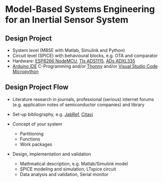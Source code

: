 # Model-Based Systems Engineering for an Inertial Sensor System

## Design Project
* System level (MBSE with Matlab, Simulink and Python)
* Circuit level (SPICE) with behavioural blocks, e.g. OTA and comparator
* Hardware: [ESP8266 NodeMCU](https://randomnerdtutorials.com/getting-started-with-esp8266-wifi-transceiver-review/), [TIs ADS1115](https://www.ti.com/product/ADS1115), [ADs ADXL335](https://www.analog.com/en/products/adxl335.html)
* [Arduino IDE](https://www.arduino.cc/en/software) C-Programming and/or [Thonny](https://thonny.org) and/or [Visual Studio Code](https://code.visualstudio.com) [Micropython](https://docs.micropython.org/en/latest/esp8266/tutorial/intro.html#deploying-the-firmware) 

## Design Project Flow
* Literature research in journals, professional (serious) internet forums (e.g. application notes of semiconductor companies) and library 
* Set-up bibliography, e.g. [JabRef](http://www.jabref.org), [Citavi](https://www.suub.uni-bremen.de/literatur-verwalten/refworks/citavi/)
* Concept of your system
  * Partitioning
  * Functions
  * Work packages

* Design, implementation and validation
  * Mathmatical description, e.g. Matlab/Simulink model
  * SPICE modeling and simulation, LTspice circuit
  * Data analysis and validation, Serial monitor

